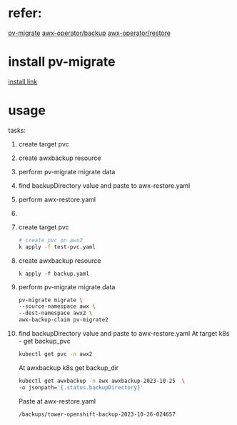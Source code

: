 # refer:
[pv-migrate](https://github.com/utkuozdemir/pv-migrate/blob/master/USAGE.md)
[awx-operator/backup](https://github.com/ansible/awx-operator/blob/devel/roles/backup/README.md)
[awx-operator/restore](https://github.com/ansible/awx-operator/blob/devel/roles/restore/README.md)

# install pv-migrate

[install link](https://github.com/utkuozdemir/pv-migrate/blob/master/INSTALL.md)
# usage
tasks:
1. create target pvc 
2. create awxbackup resource
3. perform pv-migrate migrate data
4. find backupDirectory value and paste to awx-restore.yaml
5. perform awx-restore.yaml
6. 



1. create target pvc
    ```bash
    # create pvc on awx2
    k apply -f test-pvc.yaml
    ```

2. create awxbackup resource
    ```
    k apply -f backup.yaml
    ```

3. perform pv-migrate migrate data
    ```bash
    pv-migrate migrate \
    --source-namespace awx \
    --dest-namespace awx2 \
    awx-backup-claim pv-migrate2
    ```

4. find backupDirectory value and paste to awx-restore.yaml
    At target k8s - get backup_pvc
    ```bash
    kubectl get pvc -n awx2
    ```

    At awxbackup k8s get backup_dir
    ```bash
    kubectl get awxbackup -n awx awxbackup-2023-10-25  \
    -o jsonpath='{.status.backupDirectory}'
    ```
    Paste at awx-restore.yaml
    ```
    /backups/tower-openshift-backup-2023-10-26-024657
    ```
